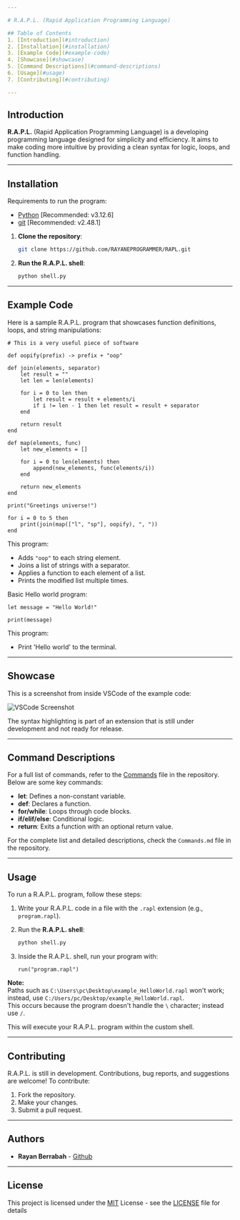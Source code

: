 ```yaml
---

# R.A.P.L. (Rapid Application Programming Language)

## Table of Contents
1. [Introduction](#introduction)
2. [Installation](#installation)
3. [Example Code](#example-code)
4. [Showcase](#showcase)
5. [Command Descriptions](#command-descriptions)
6. [Usage](#usage)
7. [Contributing](#contributing)

---
```


## Introduction

**R.A.P.L.** (Rapid Application Programming Language) is a developing programming language designed for simplicity and efficiency. It aims to make coding more intuitive by providing a clean syntax for logic, loops, and function handling.

---

## Installation

Requirements to run the program:
- [Python](https://www.python.org/downloads/) [Recommended: v3.12.6]
- [git](https://git-scm.com/downloads) [Recommended: v2.48.1]

1. **Clone the repository**:
   ```bash
   git clone https://github.com/RAYANEPROGRAMMER/RAPL.git
   ```

2. **Run the R.A.P.L. shell**:
   ```bash
   python shell.py
   ```

---

## Example Code

Here is a sample R.A.P.L. program that showcases function definitions, loops, and string manipulations:

```rapl
# This is a very useful piece of software

def oopify(prefix) -> prefix + "oop"

def join(elements, separator)
	let result = ""
	let len = len(elements)

	for i = 0 to len then
		let result = result + elements/i
		if i != len - 1 then let result = result + separator
	end

	return result
end

def map(elements, func)
	let new_elements = []

	for i = 0 to len(elements) then
		append(new_elements, func(elements/i))
	end

	return new_elements
end

print("Greetings universe!")

for i = 0 to 5 then
	print(join(map(["l", "sp"], oopify), ", "))
end
```

This program:

- Adds `"oop"` to each string element.
- Joins a list of strings with a separator.
- Applies a function to each element of a list.
- Prints the modified list multiple times.

Basic Hello world program:

```rapl
let message = "Hello World!"

print(message)
```

This program:

- Print 'Hello world' to the terminal.

---

## Showcase

This is a screenshot from inside VSCode of the example code:

![VSCode Screenshot](Screenshots/Example_code_vscode)

The syntax highlighting is part of an extension that is still under development and not ready for release.

---

## Command Descriptions

For a full list of commands, refer to the [Commands](Commands.md) file in the repository. Below are some key commands:

- **let**: Defines a non-constant variable.
- **def**: Declares a function.
- **for/while**: Loops through code blocks.
- **if/elif/else**: Conditional logic.
- **return**: Exits a function with an optional return value.

For the complete list and detailed descriptions, check the `Commands.md` file in the repository.

---

## Usage

To run a R.A.P.L. program, follow these steps:

1. Write your R.A.P.L. code in a file with the `.rapl` extension (e.g., `program.rapl`).

2. Run the **R.A.P.L. shell**:
   ```bash
   python shell.py
   ```

3. Inside the R.A.P.L. shell, run your program with:
   ```rapl
   run("program.rapl")
   ```

**Note:**  
Paths such as `C:\Users\pc\Desktop\example_HelloWorld.rapl` won't work; instead, use `C:/Users/pc/Desktop/example_HelloWorld.rapl`.  
This occurs because the program doesn't handle the `\` character; instead use `/`.

This will execute your R.A.P.L. program within the custom shell.

---

## Contributing

R.A.P.L. is still in development. Contributions, bug reports, and suggestions are welcome! To contribute:

1. Fork the repository.
2. Make your changes.
3. Submit a pull request.

---

## Authors

- **Rayan Berrabah** -
  [Github](https://github.com/rayvn-42)

---

## License

This project is licensed under the [MIT](LICENSE) License - see the [LICENSE](LICENSE) file for details

